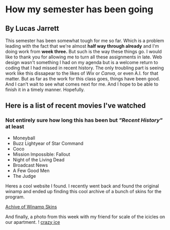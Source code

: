 # How my semester has been going #
## By Lucas Jarrett ##

This semester has been somewhat tough for me so far. Which is a problem leading with the fact that we're almost **half way through already** and I'm doing work from **week three.**  But such is the way these things go. I would like to thank you for allowing me to turn all these assignments in late. Web design wasn't something I had on my agenda but is a welcome return to coding that I had missed in recent history. The only troubling part is seeing work like this dissapear to the likes of *Wix* or *Canva*, or even A.I. for that matter. But as far as the work for this class goes, things have been good. And I can't wait to see what comes next for me. And I hope to be able to finish it in a timely manner. Hopefully.

## Here is a list of recent movies I've watched ##
### Not entirely sure how long this has been but *"Recent History"* at least
- Moneyball
- Buzz Lightyear of Star Command
- Coco
- Mission Impossible: Fallout
- Night of the Living Dead
- Broadcast News
- A Few Good Men
- The Judge

Heres a cool website I found. I recently went back and found the original winamp and ended up finding this cool archive of a bunch of skins for the program.

[Achive of Winamp Skins](https://skins.webamp.org/
)

And finally, a photo from this week with my friend for scale of the icicles on our apartment. 
! [crazy ice](./Assignment-03/images/bentonice.jpg) 
